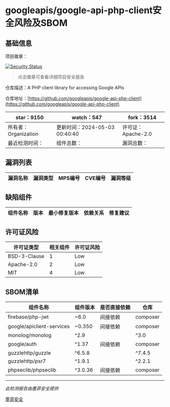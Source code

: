 # googleapis/google-api-php-client安全风险及SBOM

## 基础信息

项目徽章：

[![Security Status](https://www.murphysec.com/platform3/v31/badge/1791181432982761472.svg)](https://www.murphysec.com/console/report/1696952781046112256/1791181432982761472)

> 点击徽章可查看详细项目安全报告

仓库描述：A PHP client library for accessing Google APIs

仓库地址：[https://github.com/googleapis/google-api-php-client](https://github.com/googleapis/google-api-php-client)

| star：9150 | watch：547 | fork：3514 |
| ----------- | -------------- | ------------ |
| 所有者：Organization | 更新时间：2024-05-03 00:40:40 | 许可证：Apache-2.0 |
| 最近检测时间： | 组件总数： | 漏洞总数： |




## 漏洞列表

| 漏洞名称 | 漏洞类型 | MPS编号 | CVE编号 | 漏洞等级 |
| ------- | ------ | ------- | ------ | ----- |





## 缺陷组件

| 组件名称 | 版本 | 最小修复版本 | 依赖关系 | 修复建议 |
| -------- | ---- | ------------ | -------- | -------- |





## 许可证风险

| 许可证类型 | 相关组件 | 许可证风险 |
| ---------- | -------- | ---------- |
|BSD-3-Clause|1|Low|
|Apache-2.0|2|Low|
|MIT|4|Low|




## SBOM清单

| 组件名称 | 组件版本 | 是否直接依赖 | 仓库 |
| -------- | -------- | ------------ | ---- |
|firebase/php-jwt|~6.0|间接依赖|composer|
|google/apiclient-services|~0.350|间接依赖|composer|
|monolog/monolog|^2.9||^3.0|间接依赖|composer|
|google/auth|^1.37|间接依赖|composer|
|guzzlehttp/guzzle|^6.5.8||^7.4.5|间接依赖|composer|
|guzzlehttp/psr7|^1.9.1||^2.2.1|间接依赖|composer|
|phpseclib/phpseclib|^3.0.36|间接依赖|composer|


------

*此检测报告由墨菲安全提供*

[墨菲安全](www.murphysec.com)
